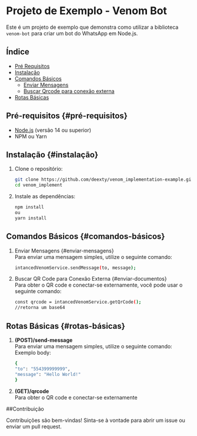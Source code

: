 # Projeto de Exemplo - Venom Bot

Este é um projeto de exemplo que demonstra como utilizar a biblioteca `venom-bot` para criar um bot do WhatsApp em Node.js.

## Índice
- [Pré Requisitos](#pré-requisitos)
- [Instalação](#instalação)
- [Comandos Básicos](#comandos-básicos)
  - [Enviar Mensagens](#enviar-mensagens)
  - [Buscar Qrcode para conexão externa](#enviar-documentos)
- [Rotas Básicas](#rotas-básicas)

## Pré-requisitos {#pré-requisitos}


- [Node.js](https://nodejs.org/) (versão 14 ou superior)
- NPM ou Yarn

## Instalação {#instalação}

1. Clone o repositório:

   ```bash
   git clone https://github.com/deexty/venom_implementation-example.git
   cd venom_implement
   
2. Instale as dependências:

    ```bash
    npm install
    ou
    yarn install

## Comandos Básicos {#comandos-básicos}

1. Enviar Mensagens {#enviar-mensagens}<br/>
   Para enviar uma mensagem simples, utilize o seguinte comando:
   ```bash
   intancedVenomService.sendMessage(to, message);

2. Buscar QR Code para Conexão Externa {#enviar-documentos}<br/>
   Para obter o QR code e conectar-se externamente, você pode usar o seguinte comando:
   ```bash
   const qrcode = intancedVenomService.getQrCode();
   //retorna um base64

## Rotas Básicas {#rotas-básicas}

1. **(POST)/send-message** <br/>
    Para enviar uma mensagem simples, utilize o seguinte comando:
    Exemplo body:
     ```bash
     {
    "to": "554399999999",
    "message": "Hello World!"
    }  
3. **(GET)/qrcode**<br/>
   Para obter o QR code e conectar-se externamente

##Contribuição

Contribuições são bem-vindas! Sinta-se à vontade para abrir um issue ou enviar um pull request.
